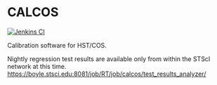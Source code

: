 # CALCOS

[![Jenkins CI](https://ssbjenkins.stsci.edu/job/STScI/job/calcos/job/master/badge/icon)](https://ssbjenkins.stsci.edu/job/STScI/job/calcos/job/master/)

Calibration software for HST/COS.

Nightly regression test results are available only from within the STScI
network at this time.
https://boyle.stsci.edu:8081/job/RT/job/calcos/test_results_analyzer/
